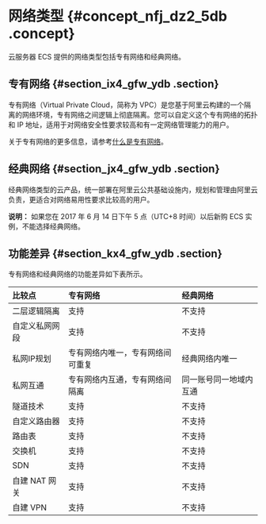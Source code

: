 # 网络类型 {#concept_nfj_dz2_5db .concept}

云服务器 ECS 提供的网络类型包括专有网络和经典网络。

## 专有网络 {#section_ix4_gfw_ydb .section}

专有网络（Virtual Private Cloud，简称为 VPC）是您基于阿里云构建的一个隔离的网络环境，专有网络之间逻辑上彻底隔离。您可以自定义这个专有网络的拓扑和 IP 地址，适用于对网络安全性要求较高和有一定网络管理能力的用户。

关于专有网络的更多信息，请参考[什么是专有网络](../../../../../intl.zh-CN/产品简介/什么是专有网络.md#)。

## 经典网络 {#section_jx4_gfw_ydb .section}

经典网络类型的云产品，统一部署在阿里云公共基础设施内，规划和管理由阿里云负责，更适合对网络易用性要求比较高的用户。

**说明：** 如果您在 2017 年 6 月 14 日下午 5 点（UTC+8 时间）以后新购 ECS 实例，不能选择经典网络。

## 功能差异 {#section_kx4_gfw_ydb .section}

专有网络和经典网络的功能差异如下表所示。

|比较点|专有网络|经典网络|
|:--|:---|:---|
|二层逻辑隔离|支持|不支持|
|自定义私网网段|支持|不支持|
|私网IP规划|专有网络内唯一，专有网络间可重复|经典网络内唯一|
|私网互通|专有网络内互通，专有网络间隔离|同一账号同一地域内互通|
|隧道技术|支持|不支持|
|自定义路由器|支持|不支持|
|路由表|支持|不支持|
|交换机|支持|不支持|
|SDN|支持|不支持|
|自建 NAT 网关|支持|不支持|
|自建 VPN|支持|不支持|

